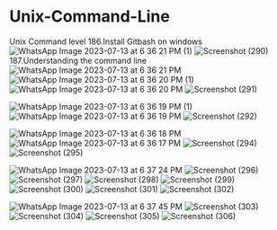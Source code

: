 # Unix-Command-Line
Unix Command level
186.Install Gitbash on windows
![WhatsApp Image 2023-07-13 at 6 36 21 PM (1)](https://github.com/krunalbhongade/Unix-Command-Line/assets/126875304/b5f174ad-c61d-4845-b236-b53d8783c631)
![Screenshot (290)](https://github.com/krunalbhongade/Unix-Command-Line/assets/126875304/4408319f-a99b-4957-b418-d4e5a1f6010e)
187.Understanding the command line
![WhatsApp Image 2023-07-13 at 6 36 21 PM](https://github.com/krunalbhongade/Unix-Command-Line/assets/126875304/0c04fd86-8887-4935-bf46-45e2c67689a6)
![WhatsApp Image 2023-07-13 at 6 36 20 PM (1)](https://github.com/krunalbhongade/Unix-Command-Line/assets/126875304/f82e730a-73dc-4de3-8613-fb8af26df57f)
![WhatsApp Image 2023-07-13 at 6 36 20 PM](https://github.com/krunalbhongade/Unix-Command-Line/assets/126875304/9dab6fe9-2808-4777-82ee-58a524c8358a)
![Screenshot (291)](https://github.com/krunalbhongade/Unix-Command-Line/assets/126875304/c1ab12f8-3171-4cdf-9e72-2e7d253a4cf8)

![WhatsApp Image 2023-07-13 at 6 36 19 PM (1)](https://github.com/krunalbhongade/Unix-Command-Line/assets/126875304/db232219-480e-4ea0-8191-3353fb9ca7a0)
![WhatsApp Image 2023-07-13 at 6 36 19 PM](https://github.com/krunalbhongade/Unix-Command-Line/assets/126875304/60fc9a25-daaa-4f6a-80df-93c222e3c868)
![Screenshot (292)](https://github.com/krunalbhongade/Unix-Command-Line/assets/126875304/3b6d92a7-012f-4aff-8206-7d946d8a6ba9)

![WhatsApp Image 2023-07-13 at 6 36 18 PM](https://github.com/krunalbhongade/Unix-Command-Line/assets/126875304/a120a1a0-d348-42c3-896b-efe4884de883)
![WhatsApp Image 2023-07-13 at 6 36 17 PM](https://github.com/krunalbhongade/Unix-Command-Line/assets/126875304/4b478db2-c3f9-46c7-8f60-31d8c9c5b982)
![Screenshot (294)](https://github.com/krunalbhongade/Unix-Command-Line/assets/126875304/53108ce0-368a-4d56-af55-a53c4d6c0f27)
![Screenshot (295)](https://github.com/krunalbhongade/Unix-Command-Line/assets/126875304/5862dfc4-7c83-44bc-99e1-dee207451716)

![WhatsApp Image 2023-07-13 at 6 37 24 PM](https://github.com/krunalbhongade/Unix-Command-Line/assets/126875304/61d58b77-c2ce-4575-bdbf-0fac08cb5ba8)
![Screenshot (296)](https://github.com/krunalbhongade/Unix-Command-Line/assets/126875304/7f741bae-d563-41b9-866d-7a8ed8779e39)
![Screenshot (297)](https://github.com/krunalbhongade/Unix-Command-Line/assets/126875304/f9357b49-264c-4e48-944f-cacd374dd63b)
![Screenshot (298)](https://github.com/krunalbhongade/Unix-Command-Line/assets/126875304/33a6055e-d096-4b55-8eca-d46558c06163)
![Screenshot (299)](https://github.com/krunalbhongade/Unix-Command-Line/assets/126875304/d4f7864c-0b67-4605-9075-6e8dc990941b)
![Screenshot (300)](https://github.com/krunalbhongade/Unix-Command-Line/assets/126875304/27b8b1cf-adbe-4f4b-b326-5dbd38915df3)
![Screenshot (301)](https://github.com/krunalbhongade/Unix-Command-Line/assets/126875304/648fa2fa-b8e9-4525-b081-0d8a03716e59)
![Screenshot (302)](https://github.com/krunalbhongade/Unix-Command-Line/assets/126875304/b934926c-5779-455d-9fbf-2067c459b793)

![WhatsApp Image 2023-07-13 at 6 37 45 PM](https://github.com/krunalbhongade/Unix-Command-Line/assets/126875304/9cfd6db4-f396-4aba-8007-20de50b8b8b7)
![Screenshot (303)](https://github.com/krunalbhongade/Unix-Command-Line/assets/126875304/7fb3bef0-1a55-4b2f-931a-fb4daa19b472)
![Screenshot (304)](https://github.com/krunalbhongade/Unix-Command-Line/assets/126875304/3d590fa9-eb06-4971-aa31-28d0a6ff9cb7)
![Screenshot (305)](https://github.com/krunalbhongade/Unix-Command-Line/assets/126875304/14ffb39e-bfc0-494a-a16c-703de3d8e06c)
![Screenshot (306)](https://github.com/krunalbhongade/Unix-Command-Line/assets/126875304/fa315704-04d7-49f2-8a82-3fd813536e1b)



